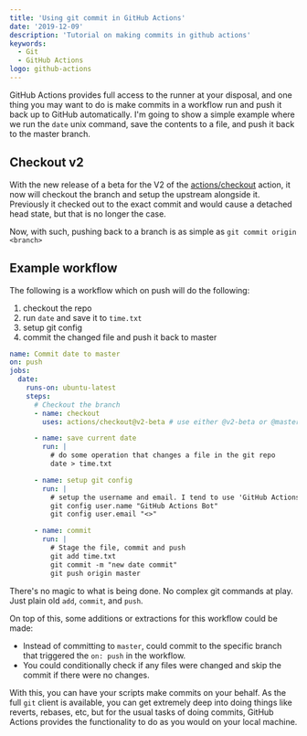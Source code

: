 ```yaml
---
title: 'Using git commit in GitHub Actions'
date: '2019-12-09'
description: 'Tutorial on making commits in github actions'
keywords:
  - Git
  - GitHub Actions
logo: github-actions
---
```


GitHub Actions provides full access to the runner at your disposal, and one thing you may want to do is make commits in a workflow run and push it back up to GitHub automatically. I'm going to show a simple example where we run the `date` unix command, save the contents to a file, and push it back to the master branch.

## Checkout v2

With the new release of a beta for the V2 of the [actions/checkout](https://github.com/actions/checkout) action, it now will checkout the branch and setup the upstream alongside it. Previously it checked out to the exact commit and would cause a detached head state, but that is no longer the case.

Now, with such, pushing back to a branch is as simple as `git commit origin <branch>`

## Example workflow

The following is a workflow which on push will do the following:

1. checkout the repo
1. run `date` and save it to `time.txt`
1. setup git config
1. commit the changed file and push it back to master

```yaml
name: Commit date to master
on: push
jobs:
  date:
    runs-on: ubuntu-latest
    steps:
      # Checkout the branch
      - name: checkout
        uses: actions/checkout@v2-beta # use either @v2-beta or @master. Eventually there will be a @v2 tag.

      - name: save current date
        run: |
          # do some operation that changes a file in the git repo
          date > time.txt

      - name: setup git config
        run: |
          # setup the username and email. I tend to use 'GitHub Actions Bot' with no email by default
          git config user.name "GitHub Actions Bot"
          git config user.email "<>"

      - name: commit
        run: |
          # Stage the file, commit and push
          git add time.txt
          git commit -m "new date commit"
          git push origin master
```

There's no magic to what is being done. No complex git commands at play. Just plain old `add`, `commit`, and `push`.

On top of this, some additions or extractions for this workflow could be made:

- Instead of committing to `master`, could commit to the specific branch that triggered the `on: push` in the workflow.
- You could conditionally check if any files were changed and skip the commit if there were no changes.

With this, you can have your scripts make commits on your behalf. As the full `git` client is available, you can get extremely deep into doing things like reverts, rebases, etc, but for the usual tasks of doing commits, GitHub Actions provides the functionality to do as you would on your local machine.
